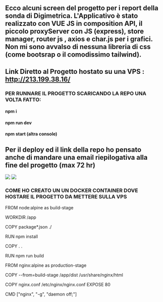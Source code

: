 <h2>Ecco alcuni screen del progetto per i report della sonda di Digimetrica. L'Applicativo è stato realizzato con VUE JS in composition API, il piccolo proxyServer con JS (express), store manager, router js , axios e char.js per i grafici. Non mi sono avvalso di nessuna libreria di css (come bootsrap o il comodissimo tailwind). </h2>

<h2>Link Diretto al Progetto hostato su una VPS : <a href="http://213.199.38.16/">http://213.199.38.16/</a> </h2>

<h3>PER RUNNARE IL PROGETTO SCARICANDO LA REPO UNA VOLTA FATTO:
    <h4>npm i</h4>
    <h4>npm run dev</h4>
    <h4>npm start (altra console)</h4>
 </h3>

<h2>Per il deploy ed il link della repo ho pensato anche di mandare una email riepilogativa alla fine del progetto (max 72 hr)</h2>

<img src="https://i.imgur.com/7wibYGm.png">
<img src="https://i.imgur.com/LFb3anG.png">


<h3>COME HO CREATO UN UN DOCKER CONTAINER DOVE HOSTARE IL PROGETTO DA METTERE SULLA VPS </h3>


FROM node:alpine as build-stage

WORKDIR /app

COPY package*.json ./

RUN npm install

COPY . .

RUN npm run build

FROM nginx:alpine as production-stage

COPY --from=build-stage /app/dist /usr/share/nginx/html

COPY nginx.conf /etc/nginx/nginx.conf
EXPOSE 80

CMD ["nginx", "-g", "daemon off;"]
